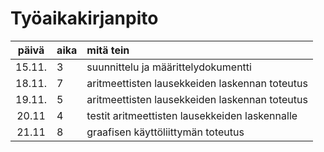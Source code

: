 # Työaikakirjanpito

| päivä | aika | mitä tein |
| :----:|:-----| :-----|
| 15.11. | 3    | suunnittelu ja määrittelydokumentti |
| 18.11. | 7    | aritmeettisten lausekkeiden laskennan toteutus |
| 19.11. | 5    | aritmeettisten lausekkeiden laskennan toteutus |
| 20.11  | 4    | testit aritmeettisten lausekkeiden laskennalle |
| 21.11  | 8    | graafisen käyttöliittymän toteutus |